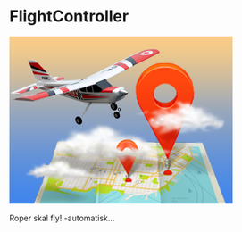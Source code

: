 # FlightController

![Flight](https://github.com/DenEkteTruls/FlightController/blob/main/Flight.png)

Roper skal fly! -automatisk...
